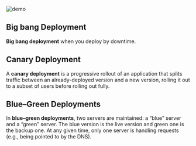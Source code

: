 ![demo](demo.gif)

## Big bang Deployment

**Big bang deployment** when you deploy by downtime.

## Canary Deployment

A **canary deployment** is a progressive rollout of an application that splits traffic between an
already-deployed version and a new version, rolling it out to a subset of users before rolling out fully.

## Blue–Green Deployments

In **blue–green deployments**, two servers are maintained: a “blue” server and a “green” server.
The blue version is the live version and green one is the backup one. At any given time, only one server
is handling requests (e.g., being pointed to by the DNS).
